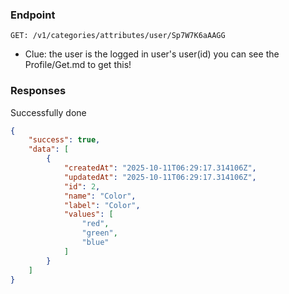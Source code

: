 ### Endpoint
```
GET: /v1/categories/attributes/user/Sp7W7K6aAAGG
```
- Clue: the user is the logged in user's user(id) you can see the Profile/Get.md to get this!

### Responses
Successfully done
```json
{
    "success": true,
    "data": [
        {
            "createdAt": "2025-10-11T06:29:17.314106Z",
            "updatedAt": "2025-10-11T06:29:17.314106Z",
            "id": 2,
            "name": "Color",
            "label": "Color",
            "values": [
                "red",
                "green",
                "blue"
            ]
        }
    ]
}
```